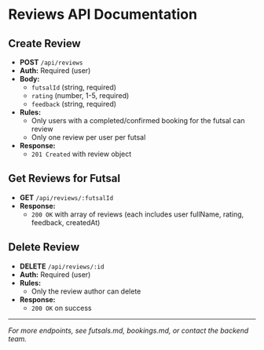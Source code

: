 # Reviews API Documentation

## Create Review
- **POST** `/api/reviews`
- **Auth:** Required (user)
- **Body:**
  - `futsalId` (string, required)
  - `rating` (number, 1-5, required)
  - `feedback` (string, required)
- **Rules:**
  - Only users with a completed/confirmed booking for the futsal can review
  - Only one review per user per futsal
- **Response:**
  - `201 Created` with review object

## Get Reviews for Futsal
- **GET** `/api/reviews/:futsalId`
- **Response:**
  - `200 OK` with array of reviews (each includes user fullName, rating, feedback, createdAt)

## Delete Review
- **DELETE** `/api/reviews/:id`
- **Auth:** Required (user)
- **Rules:**
  - Only the review author can delete
- **Response:**
  - `200 OK` on success

---

*For more endpoints, see futsals.md, bookings.md, or contact the backend team.*
